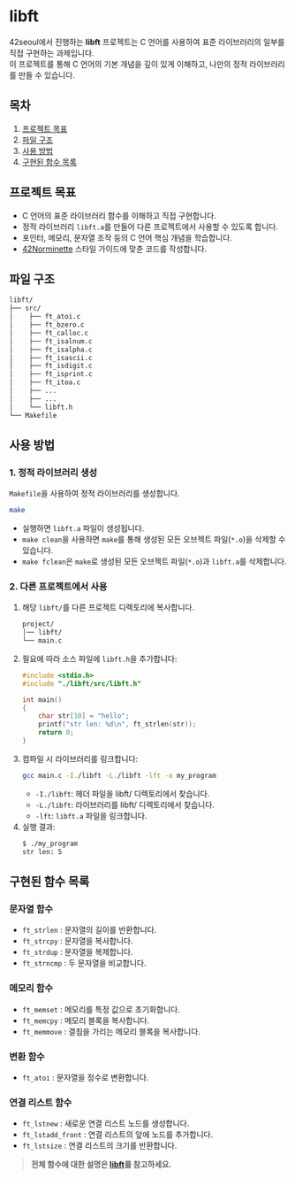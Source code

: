 # libft
42seoul에서 진행하는 **libft** 프로젝트는 C 언어를 사용하여 표준 라이브러리의 일부를 직접 구현하는 과제입니다.<br/>
이 프로젝트를 통해 C 언어의 기본 개념을 깊이 있게 이해하고, 나만의 정적 라이브러리를 만들 수 있습니다.


## 목차
1. [프로젝트 목표](#프로젝트-목표)
2. [파일 구조](#파일-구조)
3. [사용 방법](#사용-방법)
4. [구현된 함수 목록](#구현된-함수-목록)


## 프로젝트 목표
- C 언어의 표준 라이브러리 함수를 이해하고 직접 구현합니다.
- 정적 라이브러리 `libft.a`를 만들어 다른 프로젝트에서 사용할 수 있도록 합니다.
- 포인터, 메모리, 문자열 조작 등의 C 언어 핵심 개념을 학습합니다.
- [42Norminette](https://github.com/taeng42/norminette/blob/master/pdf/ko.norm.pdf) 스타일 가이드에 맞춘 코드를 작성합니다.


## 파일 구조
```bash
libft/
├── src/
│    ├── ft_atoi.c
│    ├── ft_bzero.c
│    ├── ft_calloc.c
│    ├── ft_isalnum.c
│    ├── ft_isalpha.c
│    ├── ft_isascii.c
│    ├── ft_isdigit.c
│    ├── ft_isprint.c
│    ├── ft_itoa.c
│    ├── ...
│    ├── ...
│    └── libft.h
└── Makefile
```

## 사용 방법

### 1. 정적 라이브러리 생성
`Makefile`을 사용하여 정적 라이브러리를 생성합니다.
```bash
make
```
- 실행하면 `libft.a` 파일이 생성됩니다.
- `make clean`을 사용하면 `make`를 통해 생성된 모든 오브젝트 파일(`*.o`)을 삭제할 수 있습니다.
- `make fclean`은 `make`로 생성된 모든 오브젝트 파일(`*.o`)과 `libft.a`를 삭제합니다.

### 2. 다른 프로젝트에서 사용
1. 해당 `libft/`를 다른 프로젝트 디렉토리에 복사합니다.
    ```bash
    project/
    │── libft/
    └── main.c
    ```
2. 필요에 따라 소스 파일에 `libft.h`을 추가합니다:
    ```c
    #include <stdio.h>
    #include "./libft/src/libft.h"

    int main()
    {
	    char str[10] = "hello";
	    printf("str len: %d\n", ft_strlen(str));
        return 0;
    }
    ```
4. 컴파일 시 라이브러리를 링크합니다:
    ```bash
    gcc main.c -I./libft -L./libft -lft -o my_program
    ```
    - `-I./libft`: 헤더 파일을 libft/ 디렉토리에서 찾습니다.
    - `-L./libft`: 라이브러리를 libft/ 디렉토리에서 찾습니다.
    - `-lft`: `libft.a` 파일을 링크합니다.
5. 실행 결과:
   ```bash
   $ ./my_program
   str len: 5
    ```

## 구현된 함수 목록

### 문자열 함수
- `ft_strlen` : 문자열의 길이를 반환합니다.
- `ft_strcpy` : 문자열을 복사합니다.
- `ft_strdup` : 문자열을 복제합니다.
- `ft_strncmp` : 두 문자열을 비교합니다.

### 메모리 함수
- `ft_memset` : 메모리를 특정 값으로 초기화합니다.
- `ft_memcpy` : 메모리 블록을 복사합니다.
- `ft_memmove` : 결침을 가리는 메모리 블록을 복사합니다.

### 변환 함수
- `ft_atoi` : 문자열을 정수로 변환합니다.

### 연결 리스트 함수
- `ft_lstnew` : 새로운 연결 리스트 노드를 생성합니다.
- `ft_lstadd_front` : 연결 리스트의 앞에 노드를 추가합니다.
- `ft_lstsize` : 연결 리스트의 크기를 반환합니다.

> **전체 함수에 대한 설명은 [libft](https://guiltless-break-8cc.notion.site/libft-21e73be3d2574cb79db3fc071186bee1?pvs=4)를 참고하세요.**
